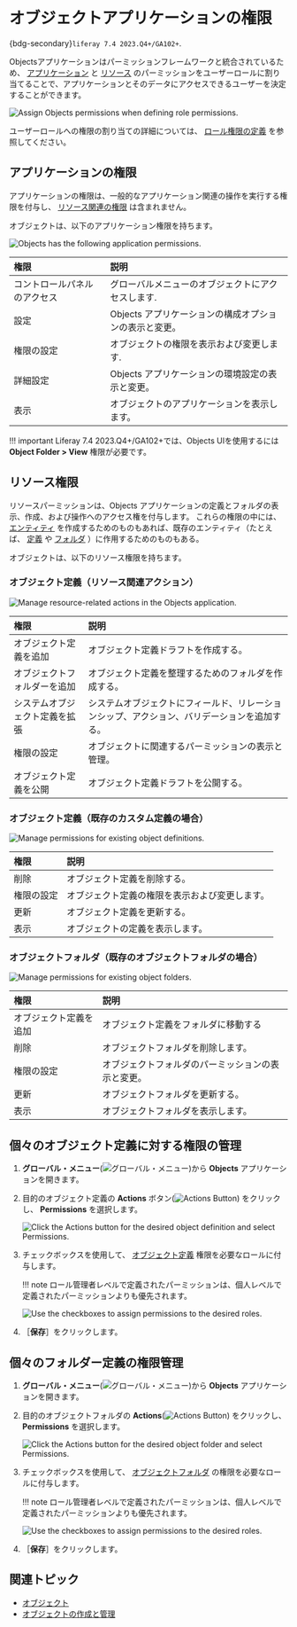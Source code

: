 # オブジェクトアプリケーションの権限

{bdg-secondary}`liferay 7.4 2023.Q4+/GA102+`.

Objectsアプリケーションはパーミッションフレームワークと統合されているため、 [アプリケーション](#application-permissions) と [リソース](#resource-permissions) のパーミッションをユーザーロールに割り当てることで、アプリケーションとそのデータにアクセスできるユーザーを決定することができます。

![Assign Objects permissions when defining role permissions.](./objects-application-permissions/images/01.png)

ユーザーロールへの権限の割り当ての詳細については、 [ロール権限の定義](../../users-and-permissions/roles-and-permissions/defining-role-permissions.md) を参照してください。

## アプリケーションの権限

アプリケーションの権限は、一般的なアプリケーション関連の操作を実行する権限を付与し、 [リソース関連の権限](#resource-permissions) は含まれません。

オブジェクトは、以下のアプリケーション権限を持ちます。

![Objects has the following application permissions.](./objects-application-permissions/images/02.png)

| 権限             | 説明                              |
| :------------- | :------------------------------ |
| コントロールパネルのアクセス | グローバルメニューのオブジェクトにアクセスします.       |
| 設定             | Objects アプリケーションの構成オプションの表示と変更。 |
| 権限の設定          | オブジェクトの権限を表示および変更します.           |
| 詳細設定           | Objects アプリケーションの環境設定の表示と変更。    |
| 表示             | オブジェクトのアプリケーションを表示します。          |

!!! important
Liferay 7.4 2023.Q4+/GA102+では、Objects UIを使用するには **Object Folder > View** 権限が必要です。

## リソース権限

リソースパーミッションは、Objects アプリケーションの定義とフォルダの表示、作成、および操作へのアクセス権を付与します。 これらの権限の中には、 [エンティティ](#object-definitions-resource-related-actions) を作成するためのものもあれば、既存のエンティティ（たとえば、 [定義](#object-definition-for-existing-custom-definitions) や [フォルダ](#object-folder-for-existing-object-folders) ）に作用するためのものもある。

オブジェクトは、以下のリソース権限を持ちます。

### オブジェクト定義（リソース関連アクション）

![Manage resource-related actions in the Objects application.](./objects-application-permissions/images/03.png)

| 権限              | 説明                                             |
| :-------------- | :--------------------------------------------- |
| オブジェクト定義を追加     | オブジェクト定義ドラフトを作成する。                             |
| オブジェクトフォルダーを追加  | オブジェクト定義を整理するためのフォルダを作成する。                     |
| システムオブジェクト定義を拡張 | システムオブジェクトにフィールド、リレーションシップ、アクション、バリデーションを追加する。 |
| 権限の設定           | オブジェクトに関連するパーミッションの表示と管理。                      |
| オブジェクト定義を公開     | オブジェクト定義ドラフトを公開する。                             |

### オブジェクト定義（既存のカスタム定義の場合）

![Manage permissions for existing object definitions.](./objects-application-permissions/images/04.png)

| 権限    | 説明                      |
| :---- | :---------------------- |
| 削除    | オブジェクト定義を削除する。          |
| 権限の設定 | オブジェクト定義の権限を表示および変更します。 |
| 更新    | オブジェクト定義を更新する。          |
| 表示    | オブジェクトの定義を表示します。        |

### オブジェクトフォルダ（既存のオブジェクトフォルダの場合）

![Manage permissions for existing object folders.](./objects-application-permissions/images/05.png)

| 権限          | 説明                        |
| :---------- | :------------------------ |
| オブジェクト定義を追加 | オブジェクト定義をフォルダに移動する        |
| 削除          | オブジェクトフォルダを削除します。         |
| 権限の設定       | オブジェクトフォルダのパーミッションの表示と変更。 |
| 更新          | オブジェクトフォルダを更新する。          |
| 表示          | オブジェクトフォルダを表示します。         |

## 個々のオブジェクト定義に対する権限の管理

1. **グローバル・メニュー**(![グローバル・メニュー](../../images/icon-applications-menu.png))から **Objects** アプリケーションを開きます。

1. 目的のオブジェクト定義の **Actions** ボタン(![Actions Button](../../images/icon-actions.png)) をクリックし、 **Permissions** を選択します。

   ![Click the Actions button for the desired object definition and select Permissions.](./objects-application-permissions/images/06.png)

1. チェックボックスを使用して、 [オブジェクト定義](#object-definition-for-existing-custom-definitions) 権限を必要なロールに付与します。

   !!! note
   ロール管理者レベルで定義されたパーミッションは、個人レベルで定義されたパーミッションよりも優先されます。

   ![Use the checkboxes to assign permissions to the desired roles.](./objects-application-permissions/images/07.png)

1. ［**保存**］をクリックします。

## 個々のフォルダー定義の権限管理

1. **グローバル・メニュー**(![グローバル・メニュー](../../images/icon-applications-menu.png))から **Objects** アプリケーションを開きます。

1. 目的のオブジェクトフォルダの **Actions**(![Actions Button](../../images/icon-actions.png)) をクリックし、 **Permissions** を選択します。

   ![Click the Actions button for the desired object folder and select Permissions.](./objects-application-permissions/images/08.png)

1. チェックボックスを使用して、 [オブジェクトフォルダ](#object-folder-for-existing-object-folders) の権限を必要なロールに付与します。

   !!! note
   ロール管理者レベルで定義されたパーミッションは、個人レベルで定義されたパーミッションよりも優先されます。

   ![Use the checkboxes to assign permissions to the desired roles.](./objects-application-permissions/images/09.png)

1. ［**保存**］をクリックします。

## 関連トピック

* [オブジェクト](../objects.md)
* [オブジェクトの作成と管理](./creating-and-managing-objects.md)
